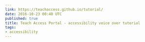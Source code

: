 ```yaml
---
link: https://teachaccess.github.io/tutorial/
date: 2016-10-23 00:40 UTC
published: true
title: Teach Access Portal - accessibility voice over tutorial
tags:
- accessibility
---
```



